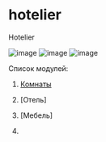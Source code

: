 # hotelier
Hotelier

![image](https://github.com/user-attachments/assets/062562cf-ae85-40ef-9e48-4efcb2b5f266)
![image](https://github.com/user-attachments/assets/5c67f3a8-3ec3-4140-b193-c99b998751dc)
![image](https://github.com/user-attachments/assets/d516aaf4-5e87-4f95-9492-addbbe222bee)


Список модулей:
<MD>
1. [Комнаты](/rooms/README.md "Энциклопедия про web-dev")
2. [Отель]
3. [Мебель]

4. 
